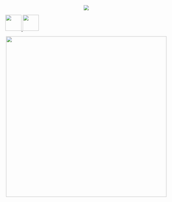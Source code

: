 
<p align="center">
  <img src="https://capsule-render.vercel.app/api?type=transparent&color=black&height=100&section=header&text=Welcome%20everyone!&fontSize=90" />
</p>

<a href="https://www.linkedin.com/in/deividas-mataciunas/">
  <img height="50" src="https://cdn1.iconfinder.com/data/icons/social-media-rounded-corners/512/Rounded_Linkedin2_svg-512.png"/>
</a>

<a href="https://twitter.com/DeividasMat/">
  <img height="50" src="https://cdn1.iconfinder.com/data/icons/social-media-rounded-corners/512/Rounded_Twitter5_svg-512.png"/>
</a>


<p align="center">
  <img height="500" src="https://pbs.twimg.com/media/FZ5b7o3XwAAgCJ5?format=jpg&name=medium"/>
</p>

